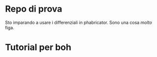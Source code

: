 # Repo di prova

Sto imparando a usare i differenziali in phabricator.
Sono una cosa *molto* figa.

# Tutorial per boh
